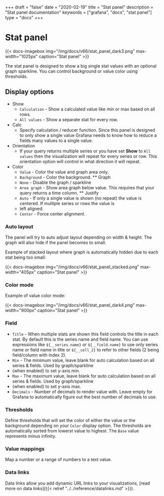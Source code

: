 +++
draft = "false"
date = "2020-02-19"
title = "Stat panel"
description = "Stat panel documentation"
keywords = ["grafana", "docs", "stat panel"]
type = "docs"
+++

# Stat panel

{{< docs-imagebox img="/img/docs/v66/stat_panel_dark3.png" max-width="1025px" caption="Stat panel" >}}

The stat panel is designed to show a big single stat values with an optional graph sparkline. You can control
background or value color using thresholds.

## Display options

* Show
  * `Calculation` - Show a calculated value like min or max based on all rows.
  * `All values` - Show a separate stat for every row.
* Calc
  * Specify calculation / reducer function. Since this panel is designed to only show a single value Grafana needs to
    know how to reduce a fields many values to a single value.
* Orientation
  * If your query returns multiple series or you have set **Show** to `All values` then the visualization will repeat for every series or row. This orientation option will control in what direction it will repeat.
* Color
  * `Value` - Color the value and graph area only.
  * `Background` - Color the background.
** Graph
  * `None` - Disable the graph / sparkline
  * `Area graph` - Show area graph below value. This requires that your query returns a time column.
** Justify
  * `Auto` - If only a single value is shown (no repeat) the value is centered. If multiple series or rows the value is
  * left aligned.
  * `Center` - Force center alignment.


### Auto layout

The panel will try to auto adjust layout depending on width & height. The graph will also hide if the panel becomes
to small.

Example of stacked layout where graph is automatically hidden due to each stat being too small:

{{< docs-imagebox img="/img/docs/v66/stat_panel_stacked.png" max-width="405px" caption="Stat panel" >}}

### Color mode

Example of value color mode:

{{< docs-imagebox img="/img/docs/v66/stat_panel_dark4.png" max-width="900px" caption="Stat panel" >}}

### Field

* `Title` - When multiple stats are shown this field controls the title in each stat. By default this is the series name
 and field name. You can use expressions like `${__series.name}` or `${__field.name}` to use only series name or field
 name in title or `${__cell_2}` to refer to other fields (2 being field/column with index 2).
* `Min` - The minimum value, leave blank for auto calculation based on all series & fields. Used by graph/sparkline
* (when enabled) to set y-axis min.
* `Max` - The maximum value, leave blank for auto calculation based on all series & fields. Used by graph/sparkline
* (when enabled) to set y-axis max.
* `Decimals` - Number of decimals to render value with. Leave empty for Grafana to automatically figure out the best
 number of decimals to use.

### Thresholds

Define thresholds that will set the color of either the value or the background depending on your `Color` display option. The
thresholds are automatically sorted from lowerst value to highest. The `Base` value represents minus infinity.


### Value mappings

Map a number or a range of numbers to a text value.

### Data links

Data links allow you add dynamic URL links to your visualizations, [read more on data links]({{< relref "../../reference/datalinks.md" >}}).

